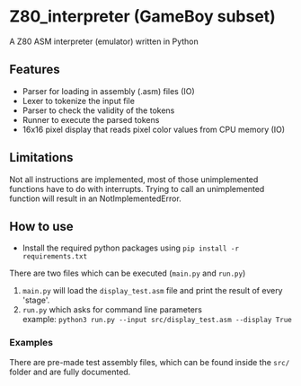 # Z80_interpreter (GameBoy subset)
A Z80 ASM interpreter (emulator) written in Python

## Features

- Parser for loading in assembly (.asm) files (IO)
- Lexer to tokenize the input file
- Parser to check the validity of the tokens
- Runner to execute the parsed tokens
- 16x16 pixel display that reads pixel color values from CPU memory (IO)

## Limitations

Not all instructions are implemented, most of those unimplemented functions have to do with interrupts. Trying to call an unimplemented function will result in an NotImplementedError.

## How to use
- Install the required python packages using `pip install -r requirements.txt`

There are two files which can be executed (`main.py` and `run.py`)
1. `main.py` will load the `display_test.asm` file and print the result of every 'stage'.
2. `run.py` which asks for command line parameters <br>example: `python3 run.py --input src/display_test.asm --display True`



### Examples

There are pre-made test assembly files, which can be found inside the `src/` folder and are fully documented.